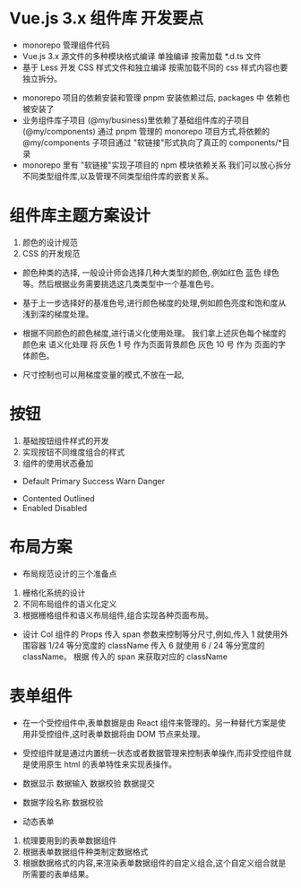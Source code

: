 # Vue.js 3.x 组件库 开发要点

- monorepo 管理组件代码
- Vue.js 3.x 源文件的多种模块格式编译 单独编译 按需加载 \*.d.ts 文件
- 基于 Less 开发 CSS 样式文件和独立编译 按需加载不同的 css 样式内容也要独立拆分。

* monorepo 项目的依赖安装和管理 pnpm 安装依赖过后, packages 中 依赖也被安装了
* 业务组件库子项目 (@my/business)里依赖了基础组件库的子项目(@my/components) 通过 pnpm 管理的 monorepo 项目方式,将依赖的 @my/components 子项目通过 "软链接"形式执向了真正的 components/\*目录
* monorepo 里有 "软链接"实现子项目的 npm 模块依赖关系 我们可以放心拆分不同类型组件库,以及管理不同类型组件库的嵌套关系。

# 组件库主题方案设计

1. 颜色的设计规范
2. CSS 的开发规范

- 颜色种类的选择, 一般设计师会选择几种大类型的颜色,.例如红色 蓝色 绿色等。然后根据业务需要挑选这几类类型中一个基准色号。

* 基于上一步选择好的基准色号,进行颜色梯度的处理,例如颜色亮度和饱和度从浅到深的梯度处理。
* 根据不同颜色的颜色梯度,进行语义化使用处理。 我们拿上述灰色每个梯度的颜色来 语义化处理 将 灰色 1 号 作为页面背景颜色 灰色 10 号 作为 页面的字体颜色。

* 尺寸控制也可以用梯度变量的模式,不放在一起,

# 按钮

1. 基础按钮组件样式的开发
2. 实现按钮不同维度组合的样式
3. 组件的使用状态叠加

- Default Primary Success Warn Danger

* Contented Outlined
* Enabled Disabled

# 布局方案

- 布局规范设计的三个准备点

1. 栅格化系统的设计
2. 不同布局组件的语义化定义
3. 根据栅格组件和语义布局组件,组合实现各种页面布局。

- 设计 Col 组件的 Props 传入 span 参数来控制等分尺寸,例如,传入 1 就使用外围容器 1/24 等分宽度的 className 传入 6 就使用 6 / 24 等分宽度的 className。 根据 传入的 span 来获取对应的 className

# 表单组件

- 在一个受控组件中,表单数据是由 React 组件来管理的。另一种替代方案是使用非受控组件,这时表单数据将由 DOM 节点来处理。

* 受控组件就是通过内置统一状态或者数据管理来控制表单操作,而非受控组件就是使用原生 html 的表单特性来实现表操作。

* 数据显示 数据输入 数据校验 数据提交
* 数据字段名称 数据校验

* 动态表单

1. 梳理要用到的表单数据组件
2. 根据表单数据组件种类制定数据格式
3. 根据数据格式的内容,来渲染表单数据组件的自定义组合,这个自定义组合就是所需要的表单结果。
